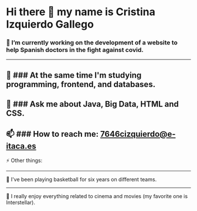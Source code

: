 # Hi there 👋 my name is Cristina Izquierdo Gallego 

###  🔭 I’m currently working on the development of a website to help Spanish doctors in the fight against covid.
------------------------------------------------------------------------------------------------------------------------------------
🌱 ### At the same time I'm studying programming, frontend, and databases.
------------------------------------------------------------------------------------------------------------------------------------
💬 ### Ask me about Java, Big Data, HTML and CSS.
------------------------------------------------------------------------------------------------------------------------------------
📫 ### How to reach me: 7646cizquierdo@e-itaca.es
------------------------------------------------------------------------------------------------------------------------------------
⚡ Other things: 
************************************************************************************************************************************
:basketball: I've been playing basketball for six years on different teams.
************************************************************************************************************************************
:cinema: I really enjoy everything related to cinema and movies (my favorite one is Interstellar).



